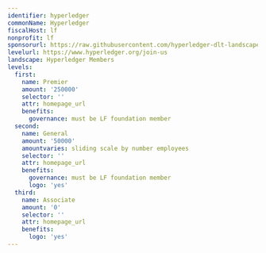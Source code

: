 ```yaml
---
identifier: hyperledger
commonName: Hyperledger
fiscalHost: lf
nonprofit: lf
sponsorurl: https://raw.githubusercontent.com/hyperledger-dlt-landscape/hyperledger-dlt-landscape/main/landscape.yml
levelurl: https://www.hyperledger.org/join-us
landscape: Hyperledger Members
levels:
  first:
    name: Premier
    amount: '250000'
    selector: ''
    attr: homepage_url
    benefits:
      governance: must be LF foundation member
  second:
    name: General
    amount: '50000'
    amountvaries: sliding scale by number employees
    selector: ''
    attr: homepage_url
    benefits:
      governance: must be LF foundation member
      logo: 'yes'
  third:
    name: Associate
    amount: '0'
    selector: ''
    attr: homepage_url
    benefits:
      logo: 'yes'
---
```

